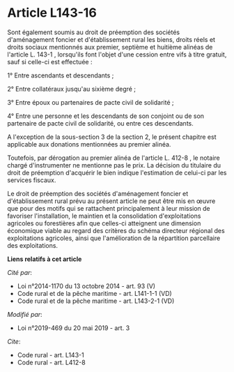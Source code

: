 # Article L143-16

Sont également soumis au droit de préemption des sociétés d'aménagement foncier et d'établissement rural les biens, droits
réels et droits sociaux mentionnés aux premier, septième et huitième alinéas de l'article L. 143-1 , lorsqu'ils font l'objet
d'une cession entre vifs à titre gratuit, sauf si celle-ci est effectuée :

1° Entre ascendants et descendants ;

2° Entre collatéraux jusqu'au sixième degré ;

3° Entre époux ou partenaires de pacte civil de solidarité ;

4° Entre une personne et les descendants de son conjoint ou de son partenaire de pacte civil de solidarité, ou entre ces
descendants.

A l'exception de la sous-section 3 de la section 2, le présent chapitre est applicable aux donations mentionnées au premier
alinéa.

Toutefois, par dérogation au premier alinéa de l'article L. 412-8 , le notaire chargé d'instrumenter ne mentionne pas le
prix. La décision du titulaire du droit de préemption d'acquérir le bien indique l'estimation de celui-ci par les services
fiscaux.

Le droit de préemption des sociétés d'aménagement foncier et d'établissement rural prévu au présent article ne peut être mis
en œuvre que pour des motifs qui se rattachent principalement à leur mission de favoriser l'installation, le maintien et la
consolidation d'exploitations agricoles ou forestières afin que celles-ci atteignent une dimension économique viable au
regard des critères du schéma directeur régional des exploitations agricoles, ainsi que l'amélioration de la répartition
parcellaire des exploitations.

**Liens relatifs à cet article**

_Cité par_:

  - Loi n°2014-1170 du 13 octobre 2014 - art. 93 (V)
  - Code rural et de la pêche maritime - art. L141-1-1 (VD)
  - Code rural et de la pêche maritime - art. L143-2-1 (VD)

_Modifié par_:

  - Loi n°2019-469 du 20 mai 2019 - art. 3

_Cite_:

  - Code rural - art. L143-1
  - Code rural - art. L412-8
